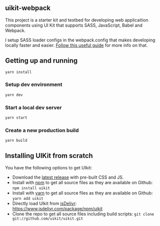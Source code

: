 ## uikit-webpack
This project is a starter kit and testbed for developing web applicaition components using UI Kit that supports SASS, JavaScript, Babel and Webpack.

I setup SASS loader configs in the webpack.config that makes developing locally faster and easier. 
[Follow this useful guide](https://ideas.byteridge.com/webpack-bundle-your-frontend-apps/) for more info on that.

## Getting up and running
```sh
yarn install
```

### Setup dev environment
```sh
yarn dev
```

### Start a local dev server
```sh
yarn start
```

### Create a new production build
```sh
yarn build
```

## Installing UIKit from scratch
You have the following options to get UIkit:

- Download the [latest release](https://github.com/uikit/uikit/releases/latest) with pre-built CSS and JS.
- Install with [npm](https://npmjs.com) to get all source files as they are available on Github: ```npm install uikit```
- Install with [yarn](https://yarnpkg.com/) to get all source files as they are available on Github: ```yarn add uikit```
- Directly load UIkit from [jsDelivr](https://www.jsdelivr.com): https://www.jsdelivr.com/package/npm/uikit
- Clone the repo to get all source files including build scripts: `git clone git://github.com/uikit/uikit.git`


